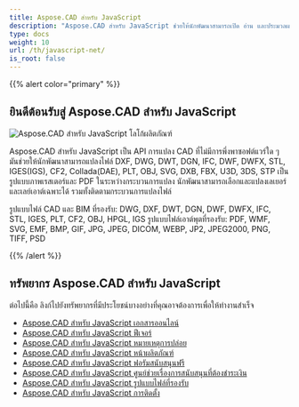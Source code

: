 ```yaml
---
title: Aspose.CAD สำหรับ JavaScript
description: "Aspose.CAD สำหรับ JavaScript ช่วยให้นักพัฒนาสามารถเปิด อ่าน และประมวลผลไฟล์ AutoCAD DWG, DXF, DWT และรูปแบบไฟล์ CAD และ BIM อื่น ๆ เช่น: DGN, DWF, DWFX, IFC, STL, IGES, PLT, CF2, OBJ, HPGL, IGS."
type: docs
weight: 10
url: /th/javascript-net/
is_root: false
---
```


{{% alert color="primary" %}}

## **ยินดีต้อนรับสู่ Aspose.CAD สำหรับ JavaScript**

![Aspose.CAD สำหรับ JavaScript โลโก้ผลิตภัณฑ์](/cad/_assets/home_5.png)

Aspose.CAD สำหรับ JavaScript เป็น API การแปลง CAD ที่ไม่มีการพึ่งพาซอฟต์แวร์ใด ๆ มันช่วยให้นักพัฒนาสามารถแปลงไฟล์ DXF, DWG, DWT, DGN, IFC, DWF, DWFX, STL, IGES(IGS), CF2, Collada(DAE), PLT, OBJ, SVG, DXB, FBX, U3D, 3DS, STP เป็นรูปแบบภาพเรสเตอร์และ PDF ในระหว่างกระบวนการแปลง นักพัฒนาสามารถเลือกและแปลงเลเยอร์และเลย์เอาต์เฉพาะได้ รวมทั้งติดตามกระบวนการแปลงไฟล์

รูปแบบไฟล์ CAD และ BIM ที่รองรับ: DWG, DXF, DWT, DGN, DWF, DWFX, IFC, STL, IGES, PLT, CF2, OBJ, HPGL, IGS
รูปแบบไฟล์เอาต์พุตที่รองรับ: PDF, WMF, SVG, EMF, BMP, GIF, JPG, JPEG, DICOM, WEBP, JP2, JPEG2000, PNG, TIFF, PSD

{{% /alert %}}

## **ทรัพยากร Aspose.CAD สำหรับ JavaScript**

ต่อไปนี้คือ ลิงก์ไปยังทรัพยากรที่มีประโยชน์บางอย่างที่คุณอาจต้องการเพื่อให้ทำงานสำเร็จ

- [Aspose.CAD สำหรับ JavaScript เอกสารออนไลน์](/th/cad/javascript-net/)
- [Aspose.CAD สำหรับ JavaScript ฟีเจอร์](/th/cad/javascript-net/features/)
- [Aspose.CAD สำหรับ JavaScript หมายเหตุการปล่อย](https://releases.aspose.com/cad/javascript-net/release-notes/)
- [Aspose.CAD สำหรับ JavaScript หน้าผลิตภัณฑ์](https://products.aspose.com/cad/javascript-net/)
- [Aspose.CAD สำหรับ JavaScript ฟอรัมสนับสนุนฟรี](https://forum.aspose.com/c/cad/19)
- [Aspose.CAD สำหรับ JavaScript ศูนย์ช่วยเรื่องการสนับสนุนที่ต้องชำระเงิน](https://helpdesk.aspose.com/)
- [Aspose.CAD สำหรับ JavaScript รูปแบบไฟล์ที่รองรับ](/th/cad/javascript-net/supported-file-formats/)
- [Aspose.CAD สำหรับ JavaScript การติดตั้ง](/th/cad/javascript-net/installation/)
